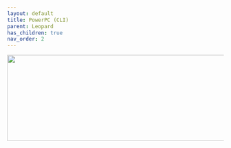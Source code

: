 ```yaml
---
layout: default
title: PowerPC (CLI)
parent: Leopard
has_children: true
nav_order: 2
---
```


<p align="center">
  <img width="650" height="200" src="../../../../../assets/HeaderQEMUviaCLI.png">
</p>
